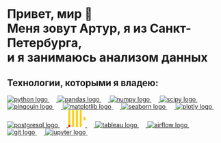 Привет, мир 👋  
Меня зовут Артур, я из Санкт-Петербурга,  
и я занимаюсь анализом данных
========================================

Технологии, которыми я владею:
-----------------------------
<div align="left">
  <a href="https://www.python.org"><img src="https://cdn.jsdelivr.net/gh/devicons/devicon/icons/python/python-original.svg" height="48" alt="python logo"  />
  <img width="16" />  
  <a href="https://pandas.pydata.org"><img src="https://cdn.jsdelivr.net/gh/devicons/devicon/icons/pandas/pandas-original.svg" height="48" alt="pandas logo"  />
  <img width="16" />
  <a href="https://numpy.org"><img src="https://cdn.jsdelivr.net/gh/devicons/devicon/icons/numpy/numpy-original.svg" height="48" alt="numpy logo"  />
  <img width="16" />
  <a href="https://scipy.org"><img src="https://scipy.org/images/logo.svg" height="48" alt="scipy logo"  />
  <img width="16" />
  <a href="https://pingouin-stats.org"><img src="https://pingouin-stats.org/build/html/_static/pingouin.png" height="48" alt="pingouin logo"  />
  <img width="16" />
  <a href="https://matplotlib.org"><img src="https://upload.wikimedia.org/wikipedia/commons/0/01/Created_with_Matplotlib-logo.svg" height="48" alt="matplotlib logo"  />
  <img width="16" />
  <a href="https://seaborn.pydata.org"><img src="https://seaborn.pydata.org/_images/logo-mark-lightbg.svg" height="48" alt="seaborn logo"  />
  <img width="16" />
  <a href="https://plotly.com/python"><img src="https://plotly.com/all_static/images/icon-dash.png" height="52" alt="plotly logo"  />
  <img width="16" />
  <a href="https://www.postgresql.org"><img src="https://upload.wikimedia.org/wikipedia/commons/2/29/Postgresql_elephant.svg" height="40" alt="postgresql logo"  />
  <img width="16" />
  <a href="https://clickhouse.com"><img src="https://raw.githubusercontent.com/ClickHouse/clickhouse-presentations/master/images/logo.png" height="40" alt="clickhouse logo"  />
  <img width="16" />
  <a href="https://www.tableau.com"><img src="https://cdn.worldvectorlogo.com/logos/tableau-software.svg" height="40" alt="tableau logo"  />
  <img width="16" />
  <a href="https://airflow.apache.org"><img src="https://cwiki.apache.org/confluence/download/attachments/62693171/AIRFLOW?version=2&modificationDate=1567414976000&api=v2" height="40" alt="airflow logo"  />
  <img width="16" />
  <a href="https://git-scm.com"><img src="https://cdn.jsdelivr.net/gh/devicons/devicon/icons/git/git-original.svg" height="44" alt="git logo"  />
  <img width="16" />
  <a href="https://jupyter.org"><img src="https://cdn.jsdelivr.net/gh/devicons/devicon/icons/jupyter/jupyter-original.svg" height="44" alt="jupyter logo"  />
  <img width="16" />
</div>




